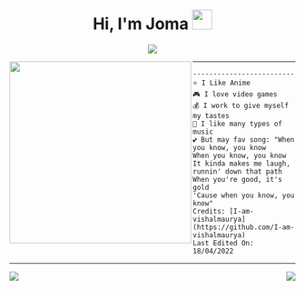 <h1 align="center">
Hi, I'm Joma
  <img src="https://media1.giphy.com/media/uftAZSQq8ylWmuT6Ui/giphy.gif?cid=ecf05e47i45qani88hav85db1wt9zs2j2gg6fsu53p84xerw&ep=v1_stickers_search&rid=giphy.gif&ct=s" width="35"></h1>
 <!--<img src="https://komarev.com/ghpvc/?username=I-am-vishalmaurya&label=Profile%20Views&color=0e75b6&style=flat" align='right' alt="vishalmaurya" />-->

<!-- Typing SVG by DenverCoder1 - https://github.com/DenverCoder1/readme-typing-svg -->
<p align="center">
  <a href="https://git.io/typing-svg"><img src="https://readme-typing-svg.herokuapp.com?font=Fira+Code&pause=1000&color=A025B8&random=false&width=435&lines=Graphic+Designer+Accountant;Technology+enthusiast;%20altough%20not%20much&center=true&width=380&height=50"></a>
</p>

<img align="left" src="https://i.pinimg.com/originals/dd/6d/b7/dd6db721c45d7f4a1a09d05dce159e62.gif" width="320" />
<hr>

````
-------------------------
⭐ I Like Anime
🎮 I love video games
💰 I work to give myself my tastes
🎼 I like many types of music
💕 But may fav song: "When you know, you know
When you know, you know
It kinda makes me laugh, runnin' down that path
When you're good, it's gold
'Cause when you know, you know"
Credits: [I-am-vishalmaurya](https://github.com/I-am-vishalmaurya)
Last Edited On: 18/04/2022
````
<hr>
<img align="right" src="https://media3.giphy.com/media/326iNaYpmeKzBhTmin/giphy.gif?cid=ecf05e47vqpxq2vb5znvwcwoff8u7frgq3lp6aw7w88tiqng&ep=v1_gifs_search&rid=giphy.gif&ct=g" />
<img align="left" src="https://media.giphy.com/media/pci01PuIx6lIdmYYtJ/giphy.gif" />
